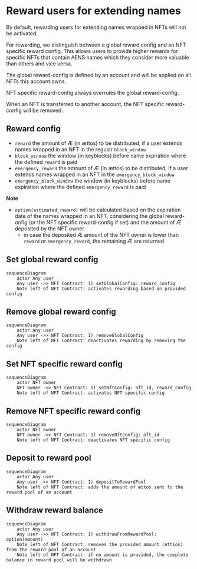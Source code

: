 # Reward users for extending names

By default, rewarding users for extending names wrapped in NFTs will not be activated.

For rewarding, we distinguish between a global reward config and an NFT specific reward config. This allows users to provide higher rewards for specific NFTs that contain AENS names which they consider more valuable than others and vice versa.

The global reward-config is defined by an account and will be applied on all NFTs this account owns.

NFT specific reward-config always overrules the global reward-config.

When an NFT is transferred to another account, the NFT specific reward-config will be removed.

## Reward config

- `reward` the amount of Æ (in ættos) to be distributed, if a user extends names wrapped in an NFT in the regular `block_window`
- `block_window` the window (in keyblocks) before name expiration where the defined `reward` is paid
- `emergency_reward` the amount of Æ (in ættos) to be distributed, if a user extends names wrapped in an NFT in the `emergency_block_window`
- `emergency_block_window` the window (in keyblocks) before name expiration where the defined `emergency_reward` is paid

**Note**

- `option(estimated_reward)` will be calculated based on the expiration date of the names wrapped in an NFT, considering the global reward-onfig (or the NFT specific reward-config if set) and the amount of Æ deposited by the NFT owner
   - in case the deposited Æ amount of the NFT owner is lower than `reward` or `emergency_reward`, the remaining Æ are returned

## Set global reward config

```mermaid
sequenceDiagram
    actor Any user
    Any user ->> NFT Contract: 1) setGlobalConfig: reward_config
    Note left of NFT Contract: activates rewarding based on provided config
```

## Remove global reward config

```mermaid
sequenceDiagram
    actor Any user
    Any user ->> NFT Contract: 1) removeGlobalConfig
    Note left of NFT Contract: deactivates rewarding by removing the config
```

## Set NFT specific reward config

```mermaid
sequenceDiagram
    actor NFT owner
    NFT owner ->> NFT Contract: 1) setNftConfig: nft_id, reward_config
    Note left of NFT Contract: activates NFT specific config
```

## Remove NFT specific reward config

```mermaid
sequenceDiagram
    actor NFT owner
    NFT owner ->> NFT Contract: 1) removeNftConfig: nft_id
    Note left of NFT Contract: deactivates NFT specific config
```

## Deposit to reward pool

```mermaid
sequenceDiagram
    actor Any user
    Any user ->> NFT Contract: 1) depositToRewardPool
    Note left of NFT Contract: adds the amount of ættos sent to the reward pool of an account
```

## Withdraw reward balance

```mermaid
sequenceDiagram
    actor Any user
    Any user ->> NFT Contract: 1) withdrawFromRewardPool: option(amount)
    Note left of NFT Contract: removes the provided amount (ættios) from the reward pool of an account
    Note left of NFT Contract: if no amount is provided, the complete balance in reward pool will be withdrawn
```